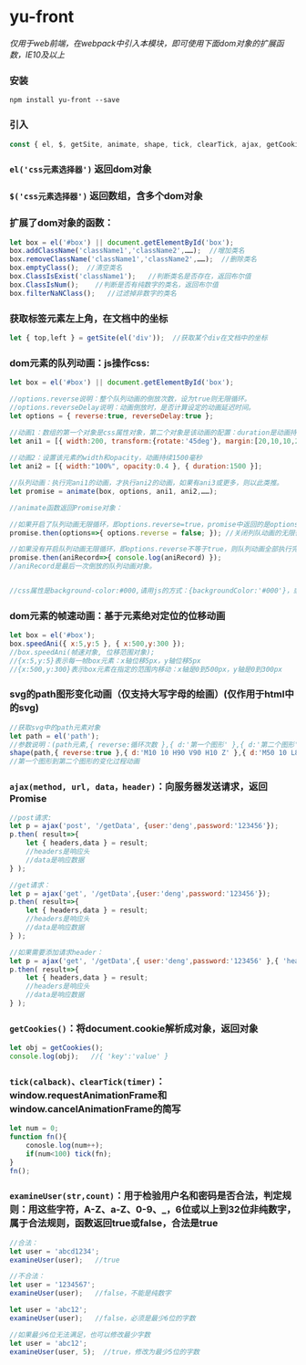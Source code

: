 # yu-front
  *仅用于web前端，在webpack中引入本模块，即可使用下面dom对象的扩展函数，IE10及以上*
  
### 安装
```
npm install yu-front --save
```
  
### 引入
```javascript
const { el, $, getSite, animate, shape, tick, clearTick, ajax, getCookies, getJSON, examineUser } = require('yu-front');
```

### `el('css元素选择器')` 返回dom对象

### `$('css元素选择器')` 返回数组，含多个dom对象

### 扩展了dom对象的函数：
```javascript
let box = el('#box') || document.getElementById('box');
box.addClassName('className1','className2',……);  //增加类名
box.removeClassName('className1','className2',……);  //删除类名
box.emptyClass();  //清空类名
box.ClassIsExist('className1');   //判断类名是否存在，返回布尔值
box.ClassIsNum();    //判断是否有纯数字的类名，返回布尔值
box.filterNaNClass();   //过滤掉非数字的类名
```

### 获取标签元素左上角，在文档中的坐标
```javascript
let { top,left } = getSite(el('div'));  //获取某个div在文档中的坐标
```

### dom元素的队列动画：js操作css:
```javascript
let box = el('#box') || document.getElementById('box');

//options.reverse说明：整个队列动画的倒放次数，设为true则无限循环。
//options.reverseDelay说明：动画倒放时，是否计算设定的动画延迟时间。
let options = { reverse:true, reverseDelay:true };

//动画1：数组的第一个对象是css属性对象，第二个对象是该动画的配置：duration是动画持续时间(毫秒)，delay是动画延迟时间(毫秒)，reverse是该动画的倒放次数。
let ani1 = [{ width:200, transform:{rotate:'45deg'}, margin:[20,10,10,20], border:'10px solid #000' },{ duration:800, timing:'ease-out', delay:300, reverse:2 };
 
//动画2：设置该元素的width和opacity，动画持续1500毫秒
let ani2 = [{ width:"100%", opacity:0.4 }, { duration:1500 }];

//队列动画：执行完ani1的动画，才执行ani2的动画，如果有ani3或更多，则以此类推。
let promise = animate(box, options, ani1, ani2,……);

//animate函数返回Promise对象：

//如果开启了队列动画无限循环，即options.reverse=true，promise中返回的是options对象，设置options.reverse=false可以关闭队列动画的无限循环。
promise.then(options=>{ options.reverse = false; }); //关闭列队动画的无限循环

//如果没有开启队列动画无限循环，即options.reverse不等于true，则队列动画全部执行完后，promise中返回的是队列动画对象。
promise.then(aniRecord=>{ console.log(aniRecord) });
//aniRecord是最后一次倒放的队列动画对象。


//css属性是background-color:#000,请用js的方式：{backgroundColor:'#000'}，或{background:'#000'}
```

### dom元素的帧速动画：基于元素绝对定位的位移动画
```javascript
let box = el('#box');
box.speedAni({ x:5,y:5 }, { x:500,y:300 });
//box.speedAni(帧速对象, 位移范围对象);
//{x:5,y:5}表示每一帧box元素：x轴位移5px，y轴位移5px
//{x:500,y:300}表示box元素在指定的范围内移动：x轴是0到500px，y轴是0到300px
```

### svg的path图形变化动画（仅支持大写字母的绘画）(仅作用于html中的svg)
```javascript
//获取svg中的path元素对象
let path = el('path');
//参数说明：(path元素,{ reverse:循环次数 },{ d:'第一个图形' },{ d:'第二个图形' });
shape(path,{ reverse:true },{ d:'M10 10 H90 V90 H10 Z' },{ d:'M50 10 L80 90 L10 40 L90 40 L20 90 Z' },……);
//第一个图形到第二个图形的变化过程动画
```

### `ajax(method, url, data，header)`：向服务器发送请求，返回Promise
```javascript
//post请求:
let p = ajax('post', '/getData', {user:'deng',password:'123456'});
p.then( result=>{
    let { headers,data } = result;
    //headers是响应头
    //data是响应数据
} );

//get请求：
let p = ajax('get', '/getData',{user:'deng',password:'123456'});
p.then( result=>{
    let { headers,data } = result;
    //headers是响应头
    //data是响应数据
} );

//如果需要添加请求header：
let p = ajax('get', '/getData',{ user:'deng',password:'123456' },{ 'header字段':'字段值' });
p.then( result=>{
    let { headers,data } = result;
    //headers是响应头
    //data是响应数据
} );
```
  
### `getCookies()`：将document.cookie解析成对象，返回对象
```javascript
let obj = getCookies();
console.log(obj);   //{ 'key':'value' }
```

### `tick(calback)、clearTick(timer)`：window.requestAnimationFrame和window.cancelAnimationFrame的简写
```javascript
let num = 0;
function fn(){
    conosle.log(num++);
    if(num<100) tick(fn);
}
fn();
```

### `examineUser(str,count)`：用于检验用户名和密码是否合法，判定规则：用这些字符，A-Z、a-Z、0-9、_，6位或以上到32位非纯数字，属于合法规则，函数返回true或false，合法是true
```javascript
//合法：
let user = 'abcd1234';
examineUser(user);   //true

//不合法：
let user = '1234567';
examineUser(user);   //false，不能是纯数字

let user = 'abc12';
examineUser(user);   //false，必须是最少6位的字数

//如果最少6位无法满足，也可以修改最少字数
let user = 'abc12';
examineUser(user, 5);  //true，修改为最少5位的字数
```